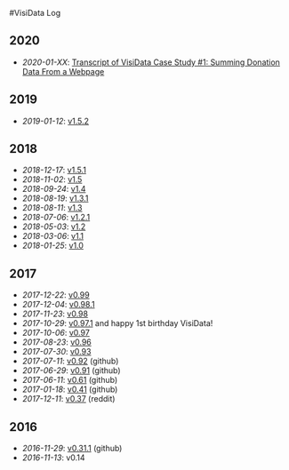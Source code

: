 #VisiData Log

## 2020

* *2020-01-XX*: [Transcript of VisiData Case Study #1: Summing Donation Data From a Webpage](/2020/case-study-1)

## 2019

* *2019-01-12*: [v1.5.2](2019/v1.5.2)

## 2018

* *2018-12-17*: [v1.5.1](2018/v1.5.1)
* *2018-11-02*: [v1.5](2018/v1.5)
* *2018-09-24*: [v1.4](2018/v1.4)
* *2018-08-19*: [v1.3.1](2018/v1.3.1)
* *2018-08-11*: [v1.3](2018/v1.3)
* *2018-07-06*: [v1.2.1](2018/v1.2.1)
* *2018-05-03*: [v1.2](2018/v1.2)
* *2018-03-06*: [v1.1](2018/v1.1)
* *2018-01-25*: [v1.0](2018/v1.0)

## 2017

* *2017-12-22*: [v0.99](2017/v0.99)
* *2017-12-04*: [v0.98.1](2017/v0.98.1)
* *2017-11-23*: [v0.98](2017/v0.98)
* *2017-10-29*: [v0.97.1](2017/v0.97.1) and happy 1st birthday VisiData!
* *2017-10-06*: [v0.97](2017/v0.97)
* *2017-08-23*: [v0.96](2017/v0.96)
* *2017-07-30*: [v0.93](2017/v0.93)
* *2017-07-11*: [v0.92](https://github.com/saulpw/visidata/releases/tag/v0.92) (github)
* *2017-06-29*: [v0.91](https://github.com/saulpw/visidata/releases/tag/v0.91) (github)
* *2017-06-11*: [v0.61](https://github.com/saulpw/visidata/releases/tag/v0.61) (github)
* *2017-01-18*: [v0.41](https://github.com/saulpw/visidata/releases/tag/v0.41) (github)
* *2017-12-11*: [v0.37](https://www.reddit.com/r/pystats/comments/5hpph6/please_help_test_my_new_cursestextmode_data/) (reddit)

## 2016

* *2016-11-29*: [v0.31.1](https://github.com/saulpw/visidata/releases/tag/v0.31.1) (github)
* *2016-11-13*: v0.14
